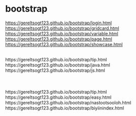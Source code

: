 # bootstrap
https://gereltsogt123.github.io/bootstrap/login.html
<br>
https://gereltsogt123.github.io/bootstrap/gridcard.html
<br>
https://gereltsogt123.github.io/bootstrap/variable.html
<br>
https://gereltsogt123.github.io/bootstrap/page.html
<br>
https://gereltsogt123.github.io/bootstrap/showcase.html

<br>
https://gereltsogt123.github.io/bootstrap/tip.html

<br>
https://gereltsogt123.github.io/bootstrap/java.html

<br>
https://gereltsogt123.github.io/bootstrap/js.html
<br>
<br>
<br>
<br>
https://gereltsogt123.github.io/bootstrap/tip.html
<br>
https://gereltsogt123.github.io/bootstrap/easy.html
<br>
https://gereltsogt123.github.io/bootstrap/nastootsooloh.html
<br>
https://gereltsogt123.github.io/bootstrap/biyiinindex.html
